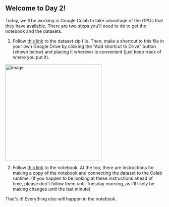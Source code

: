 ## Welcome to Day 2!

Today, we'll be working in Google Colab to take advantage of the GPUs that they have available. 
There are two steps you'll need to do to get the notebook and the datasets.

1. Follow [this link](https://drive.google.com/file/d/18EKvMkO2582SJrwLkCkiu18ftqoJojB5/view?usp=sharing) to the dataset zip file.
Then, make a shortcut to this file in your own Google Drive by clicking the "Add shortcut to Drive" button (shown below) and placing it
wherever is convenient (just keep track of where you put it). 
<img width="305" alt="image" src="https://github.com/user-attachments/assets/2f0446cd-c410-4282-81ee-a87df6c4fe5f">

2. Follow [this link](https://colab.research.google.com/drive/1ULQ-Q6MVYWEvxq1AyKtw3RZs7hb0UTLd?usp=sharing) to the notebook.
At the top, there are instructions for making a copy of the notebook and connecting the dataset to the Colab runtime.
(If you happen to be looking at these instructions ahead of time, please don't follow them until Tuesday morning,
as I'll likely be making changes until the last minute)

That's it! Everything else will happen in the notebook.
